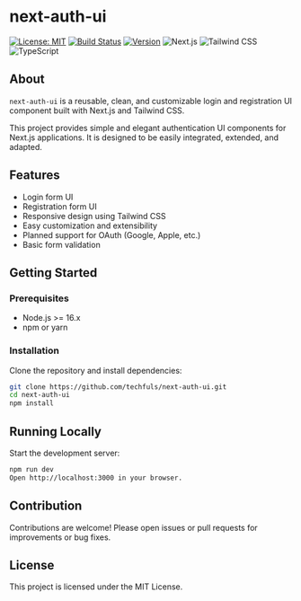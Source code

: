 # next-auth-ui

[![License: MIT](https://img.shields.io/badge/License-MIT-green.svg)](LICENSE)
[![Build Status](https://img.shields.io/github/actions/workflow/status/techfuls/next-auth-ui/ci.yml?branch=main&label=ci)](https://github.com/techfuls/next-auth-ui/actions)
[![Version](https://img.shields.io/github/package-json/v/techfuls/next-auth-ui)](https://github.com/techfuls/next-auth-ui/releases)
![Next.js](https://img.shields.io/badge/Next.js-black?logo=next.js)
![Tailwind CSS](https://img.shields.io/badge/Tailwind_CSS-blue?logo=tailwind-css)
![TypeScript](https://img.shields.io/badge/TypeScript-blue?logo=typescript)

## About

`next-auth-ui` is a reusable, clean, and customizable login and registration UI component built with Next.js and Tailwind CSS.

This project provides simple and elegant authentication UI components for Next.js applications. It is designed to be easily integrated, extended, and adapted.

## Features

- Login form UI
- Registration form UI
- Responsive design using Tailwind CSS
- Easy customization and extensibility
- Planned support for OAuth (Google, Apple, etc.)
- Basic form validation

## Getting Started

### Prerequisites

- Node.js >= 16.x
- npm or yarn

### Installation

Clone the repository and install dependencies:

```bash
git clone https://github.com/techfuls/next-auth-ui.git
cd next-auth-ui
npm install
```
## Running Locally
Start the development server:

```bash
npm run dev
Open http://localhost:3000 in your browser.
```

## Contribution

Contributions are welcome! Please open issues or pull requests for improvements or bug fixes.

## License

This project is licensed under the MIT License.